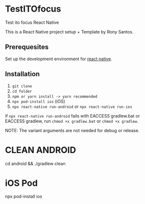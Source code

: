 # TestITOfocus
Test ito focus React Native

This is a React Native project setup + Template by Rony Santos.

## Prerequesites 

Set up the development environment for [react native](https://reactnative.dev/docs/environment-setup). 

## Installation

1. `git clone `
2. `cd folder`
3. `npm or yarn install -> yarn recommended`
4. `npx pod-install ios` (iOS)
5. `npx react-native run-android` or `npx react-native run-ios`

if `npx react-native run-android` fails with EACCESS gradlew.bat or EACCESS gradlew, run `chmod +x gradlew.bat` or `chmod +x gradlew`.

NOTE: The variant arguments are not needed for debug or release.


# CLEAN ANDROID
cd android && ./gradlew clean    

# iOS Pod
npx pod-install ios  


